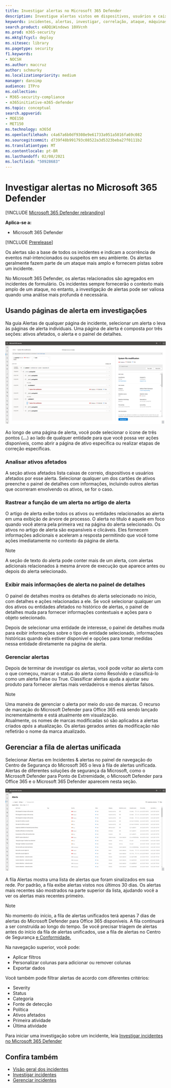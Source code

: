 ```yaml
---
title: Investigar alertas no Microsoft 365 Defender
description: Investigue alertas vistos em dispositivos, usuários e caixas de correio.
keywords: incidentes, alertas, investigar, correlação, ataque, máquinas, dispositivos, usuários, identidades, identidade, caixa de correio, email, 365, microsoft, m365
search.product: eADQiWindows 10XVcnh
ms.prod: m365-security
ms.mktglfcycl: deploy
ms.sitesec: library
ms.pagetype: security
f1.keywords:
- NOCSH
ms.author: maccruz
author: schmurky
ms.localizationpriority: medium
manager: dansimp
audience: ITPro
ms.collection:
- M365-security-compliance
- m365initiative-m365-defender
ms.topic: conceptual
search.appverid:
- MOE150
- MET150
ms.technology: m365d
ms.openlocfilehash: c4a67a6b0df9308e9e61733a951a5016fa69c082
ms.sourcegitcommit: d739f48b991793c08522a3d5323beba27f0111b2
ms.translationtype: MT
ms.contentlocale: pt-BR
ms.lasthandoff: 02/08/2021
ms.locfileid: "50928683"
---
```

# <a name="investigate-alerts-in-microsoft-365-defender"></a>Investigar alertas no Microsoft 365 Defender

[!INCLUDE [Microsoft 365 Defender rebranding](../includes/microsoft-defender.md)]

**Aplica-se a:**
- Microsoft 365 Defender

[!INCLUDE [Prerelease](../includes/prerelease.md)]

Os alertas são a base de todos os incidentes e indicam a ocorrência de eventos mal-intencionados ou suspeitos em seu ambiente. Os alertas geralmente fazem parte de um ataque mais amplo e fornecem pistas sobre um incidente.

No Microsoft 365 Defender, os alertas relacionados são agregados em incidentes de formulário. Os incidentes sempre fornecerão o contexto mais amplo de um ataque, no entanto, a investigação de alertas pode ser valiosa quando uma análise mais profunda é necessária. 



## <a name="using-alert-pages-in-investigations"></a>Usando páginas de alerta em investigações

Na guia Alertas de qualquer página de incidente, selecionar um alerta o leva às páginas de alerta individuais. Uma página de alerta é composta por três seções: ativos afetados, o alerta e o painel de detalhes.

![Imagem da página de alerta de exemplo](../../media/new-alert-page2.png)

Ao longo de uma página de alerta, você pode selecionar o ícone de três pontos (**...**) ao lado de qualquer entidade para que você possa ver ações disponíveis, como abrir a página de ativo específica ou realizar etapas de correção específicas.

### <a name="analyze-affected-assets"></a>Analisar ativos afetados
A seção ativos afetados lista caixas de correio, dispositivos e usuários afetados por esse alerta. Selecionar qualquer um dos cartões de ativos preenche o painel de detalhes com informações, incluindo outros alertas que ocorreram envolvendo os ativos, se for o caso.


### <a name="trace-an-alerts-role-in-the-alert-story"></a>Rastrear a função de um alerta no artigo de alerta
O artigo de alerta exibe todos os ativos ou entidades relacionados ao alerta em uma exibição de árvore de processo. O alerta no título é aquele em foco quando você aterra pela primeira vez na página do alerta selecionado. Os ativos no artigo de alerta são expansíveis e clicáveis. Eles fornecem informações adicionais e aceleram a resposta permitindo que você tome ações imediatamente no contexto da página de alerta. 

> [!NOTE]
> A seção de texto do alerta pode conter mais de um alerta, com alertas adicionais relacionados à mesma árvore de execução que aparece antes ou depois do alerta selecionado.

### <a name="view-more-alert-information-in-the-details-pane"></a>Exibir mais informações de alerta no painel de detalhes

O painel de detalhes mostra os detalhes do alerta selecionado no início, com detalhes e ações relacionadas a ele. Se você selecionar qualquer um dos ativos ou entidades afetados no histórico de alertas, o painel de detalhes muda para fornecer informações contextuais e ações para o objeto selecionado.

Depois de selecionar uma entidade de interesse, o painel de detalhes muda para exibir informações sobre o tipo de entidade selecionado, informações históricas quando ela estiver disponível e opções para tomar medidas nessa entidade diretamente na página de alerta.

### <a name="manage-alerts"></a>Gerenciar alertas

Depois de terminar de investigar os alertas, você pode voltar ao alerta com o que começou, marcar o status do alerta como Resolvido e classificá-lo como um alerta False ou True. Classificar alertas ajuda a ajustar seu produto para fornecer alertas mais verdadeiros e menos alertas falsos.

> [!NOTE]
> Uma maneira de gerenciar o alerta por meio do uso de marcas. O recurso de marcação do Microsoft Defender para Office 365 está sendo lançado incrementalmente e está atualmente em visualização. <br>
> Atualmente, os nomes de marcas modificadas só são aplicados a alertas criados *após* a atualização. Os alertas gerados antes da modificação não refletirão o nome da marca atualizado. 


## <a name="manage-the-unified-alert-queue"></a>Gerenciar a fila de alertas unificada

Selecionar Alertas em Incidentes & alertas no painel de navegação do Centro de Segurança do Microsoft 365 o leva à fila de alertas unificada. Alertas de diferentes soluções de segurança da Microsoft, como o Microsoft Defender para Ponto de Extremidade, o Microsoft Defender para Office 365 e o Microsoft 365 Defender aparecem nesta seção. 

![Imagem da página de alerta de exemplo](../../media/unified-alert-queue.png)

A fila Alertas mostra uma lista de alertas que foram sinalizados em sua rede. Por padrão, a fila exibe alertas vistos nos últimos 30 dias. Os alertas mais recentes são mostrados na parte superior da lista, ajudando você a ver os alertas mais recentes primeiro.

> [!NOTE]
> No momento do início, a fila de alertas unificados terá apenas 7 dias de alertas do Microsoft Defender para Office 365 disponíveis. A fila continuará a ser construída ao longo do tempo. Se você precisar triagem de alertas antes do início da fila de alertas unificados, use a fila de alertas no Centro de Segurança [e Conformidade.](https://protection.office.com/viewalerts)


Na navegação superior, você pode:

- Aplicar filtros
- Personalizar colunas para adicionar ou remover colunas
- Exportar dados

Você também pode filtrar alertas de acordo com diferentes critérios:

- Severity
- Status
- Categoria
- Fonte de detecção
- Política
- Ativos afetados
- Primeira atividade
- Última atividade


Para iniciar uma investigação sobre um incidente, leia [Investigar incidentes no Microsoft 365 Defender](investigate-incidents.md)
## <a name="see-also"></a>Confira também

- [Visão geral dos incidentes](incidents-overview.md)
- [Investigar incidentes](investigate-incidents.md)
- [Gerenciar incidentes](manage-incidents.md)
